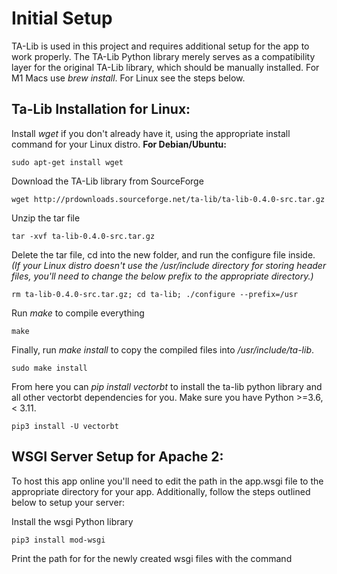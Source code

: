 # Initial Setup 
TA-Lib is used in this project and requires additional setup for the app to work properly.
The TA-Lib Python library merely serves as a compatibility layer for the original TA-Lib library, which should be manually installed. For M1 Macs use *brew install*. For Linux see the steps below.

## Ta-Lib Installation for Linux:

Install *wget* if you don't already have it, using the appropriate install command for your Linux distro. **For Debian/Ubuntu:**

```shell
sudo apt-get install wget
```

Download the TA-Lib library from SourceForge

```shell
wget http://prdownloads.sourceforge.net/ta-lib/ta-lib-0.4.0-src.tar.gz
```

Unzip the tar file

```shell
tar -xvf ta-lib-0.4.0-src.tar.gz
```

Delete the tar file, cd into the new folder, and run the configure file inside. *(If your Linux distro doesn't use the /usr/include directory for storing header files, you'll need to change the below prefix to the appropriate directory.)*

```shell
rm ta-lib-0.4.0-src.tar.gz; cd ta-lib; ./configure --prefix=/usr
```

Run *make* to compile everything

```shell
make
```

Finally, run *make install* to copy the compiled files into */usr/include/ta-lib*.

```shell
sudo make install
```

From here you can *pip install vectorbt* to install the ta-lib python library and all other vectorbt dependencies for you. Make sure you have Python >=3.6, < 3.11.

```shell
pip3 install -U vectorbt
```

## WSGI Server Setup for Apache 2:
To host this app online you'll need to edit the path in the app.wsgi file to the appropriate directory for your app. Additionally, follow the steps outlined below to setup your server: 

Install the wsgi Python library

```shell
pip3 install mod-wsgi
```

Print the path for for the newly created wsgi files with the command
